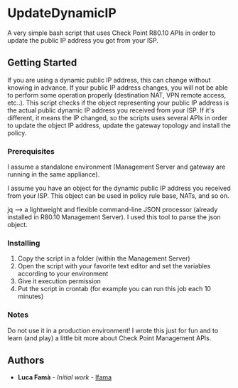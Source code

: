 # UpdateDynamicIP

A very simple bash script that uses Check Point R80.10 APIs in order to update the public IP address you got from your ISP.

## Getting Started

If you are using a dynamic public IP address, this can change without knowing in advance. 
If your public IP address changes, you will not be able to perform some operation properly (destination NAT, VPN remote access, etc..).
This script checks if the object representing your public IP address is the actual public dynamic IP address you received from your ISP. If it's different, it means the IP changed, so the scripts uses several APIs in order to update the object IP address, update the gateway topology and install the policy. 


### Prerequisites

I assume a standalone environment (Management Server and gateway are running in the same appliance).

I assume you have an object for the dynamic public IP address you received from your ISP. This object can be used in policy rule base, NATs, and so on.

jq --> a lightweight and flexible command-line JSON processor (already installed in R80.10 Management Server). I used this tool to parse the json object.

### Installing

1. Copy the script in a folder (within the Management Server)
2. Open the script with your favorite text editor and set the variables according to your environment
2. Give it execution permission
3. Put the script in crontab (for example you can run this job each 10 minutes)

### Notes

Do not use it in a production environment! I wrote this just for fun and to learn (and play) a little bit more about Check Point Management APIs.

## Authors

* **Luca Famà** - *Initial work* - [lfama](https://github.com/lfama)


